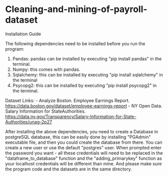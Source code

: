 # Cleaning-and-mining-of-payroll-dataset

Installation Guide

The following dependencies need to be installed before you run the program:


1. Pandas: pandas can be installed by executing "pip install pandas" in the terminal.
2. Numpy: this comes with pandas.
3. Sqlalchemy: this can be installed by executing "pip install sqlalchemy" in the terminal
4. Psycopg2: this can be installed by executing "pip install psycopg2" in the terminal.

Dataset Links: 
    - Analyze Boston. Employee Earnings Report.
        https://data.boston.gov/dataset/employee-earnings-report
    -  NY Open Data. Salary Information for StateAuthorities.
        https://data.ny.gov/Transparency/Salary-Information-for-State-Authorities/unag-2p27


After installing the above dependencies, you need to create a Database in postgreSQL database, this can be easily done by installing "PGAdmin" executable file, 
and then you could create the database from there. You can create a new user or use the default "postgres" user. When prompted enter the password you want - all these 
credentials will need to be replaced in the "dataframe_to_database" function and the "adding_primarykey" function as your localhost credentials will be different than mine. 
And please make sure the program code and the datasets are in the same directory.
